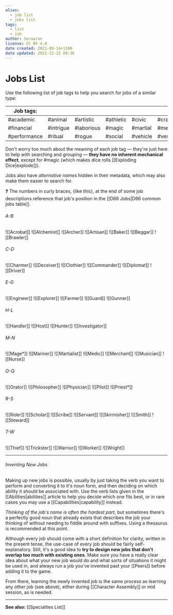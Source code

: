 ```yaml
---
alias:
  - job list
  - jobs list
tags:
  - list
  - job
author: Seraaron
license: CC BY 4.0
date created: 2021-09-14+1100
date updated: 2021-12-22 00:36
---
```


# Jobs List

Use the following list of job tags to help you search for jobs of a similar type:

| Job tags:    |           |            |           |          |          |
| ------------ | --------- | ---------- | --------- | -------- | -------- |
| #academic    | #animal   | #artistic  | #athletic | #civic   | #craft   |
| #financial   | #intrigue | #laborious | #magic    | #martial | #medical |
| #performance | #ritual   | #rogue     | #social   | #vehicle | #vessel  |

Don't worry too much about the meaning of each job tag — they're just here to help with searching and grouping — **they have no inherent mechanical effect**, except for #magic (which makes dice rolls [[Exploding Dice|explode]]).

Jobs also have _alternative names_ hidden in their metadata, which may also make them easier to search for.

❓ The numbers in curly braces, {like this}, at the end of some job descriptions reference that job's position in the [[D66 Jobs|D66 common jobs table]].

###### A-B

![[Acrobat]]
![[Alchemist]]
![[Archer]]
![[Artisan]]
![[Baker]]
![[Beggar]]
![[Brawler]]

###### C-D

![[Charmer]]
![[Deceiver]]
![[Clothier]]
![[Commander]]
![[Diplomat]]
![[Driver]]

###### E-G

![[Engineer]]
![[Explorer]]
![[Farmer]]
![[Guard]]
![[Gunner]]

###### H-L

![[Handler]]
![[Host]]
![[Hunter]]
![[Investigator]]

###### M-N

![[Mage*]]
![[Mariner]]
![[Martialist]]
![[Medic]]
![[Merchant]]
![[Musician]]
![[Nurse]]

###### O-Q

![[Orator]]
![[Philosopher]]
![[Physician]]
![[Pilot]]
![[Priest*]]

###### R-S

![[Rider]]
![[Scholar]]
![[Scribe]]
![[Servant]]
![[Skirmisher]]
![[Smith]]
![[Steward]]

###### T-W

![[Thief]]
![[Trickster]]
![[Warrior]]
![[Worker]]
![[Wright]]

---

###### Inventing New Jobs

Making up new jobs is possible, usually by just taking the verb you want to perform and converting it to it's noun form, and then deciding on which ability it should be associated with. Use the verb lists given in the [[Abilities|abilities]] article to help you decide which one fits best, or in rare cases you may use a [[Capabilities|capability]] instead.

_Thinking of the job's name is often the hardest part_, but sometimes there's a perfectly good noun that already exists that describes the job your thinking of without needing to fiddle around with suffixes. Using a thesaurus is recommended at this point.

Although every job should come with a short definition for clarity, written in the present tense, the use-case of every job should be fairly self-explanatory. Still, it's a good idea to **try to design new jobs that don't overlap too much with existing ones**. Make sure you have a really clear idea about what your new job would do and what sorts of situations it might be used in, and always run a job you've invented past your [[Peers]] before adding it to the game.

From there, learning the newly invented job is the same process as learning any other job (see above), either during [[Character Assembly]] or mid session, as is needed.

---

**See also:** [[Specialties List]]
